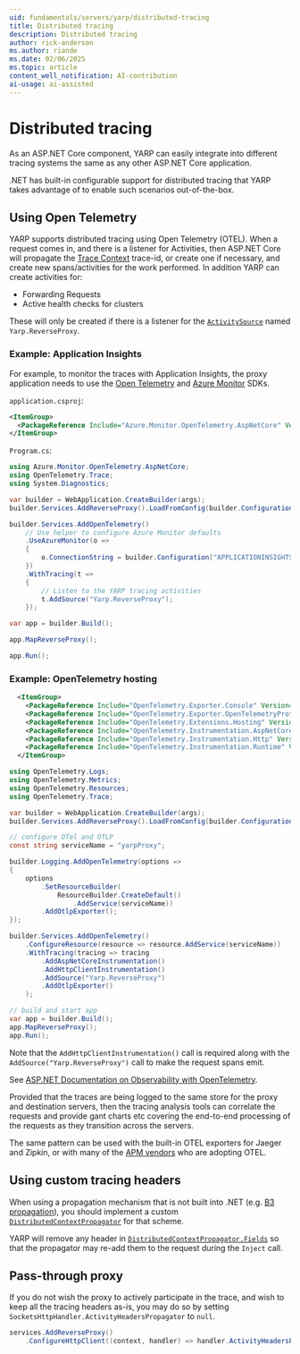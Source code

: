 ```yaml
---
uid: fundamentals/servers/yarp/distributed-tracing
title: Distributed tracing
description: Distributed tracing
author: rick-anderson
ms.author: riande
ms.date: 02/06/2025
ms.topic: article
content_well_notification: AI-contribution
ai-usage: ai-assisted
---
```


# Distributed tracing

As an ASP.NET Core component, YARP can easily integrate into different tracing systems the same as any other ASP.NET Core application.

.NET has built-in configurable support for distributed tracing that YARP takes advantage of to enable such scenarios out-of-the-box.

## Using Open Telemetry

YARP supports distributed tracing using Open Telemetry (OTEL). When a request comes in, and there is a listener for Activities, then ASP.NET Core will propagate the [Trace Context](https://www.w3.org/TR/trace-context) trace-id, or create one if necessary, and create new spans/activities for the work performed.
In addition YARP can create activities for:

- Forwarding Requests
- Active health checks for clusters

These will only be created if there is a listener for the [`ActivitySource`](https://learn.microsoft.com/dotnet/core/diagnostics/distributed-tracing-instrumentation-walkthroughs#activitysource) named `Yarp.ReverseProxy`.

### Example: Application Insights

For example, to monitor the traces with Application Insights, the proxy application needs to use the [Open Telemetry](https://github.com/open-telemetry/opentelemetry-dotnet/blob/main/src/OpenTelemetry/README.md) and [Azure Monitor](https://github.com/Azure/azure-sdk-for-net/blob/main/sdk/monitor/Azure.Monitor.OpenTelemetry.AspNetCore/README.md) SDKs.

`application.csproj`:

``` xml
<ItemGroup>
  <PackageReference Include="Azure.Monitor.OpenTelemetry.AspNetCore" Version="1.0.0-beta.3" />
</ItemGroup>
```

`Program.cs`:

``` c#
using Azure.Monitor.OpenTelemetry.AspNetCore;
using OpenTelemetry.Trace;
using System.Diagnostics;

var builder = WebApplication.CreateBuilder(args);
builder.Services.AddReverseProxy().LoadFromConfig(builder.Configuration.GetSection("ReverseProxy"));

builder.Services.AddOpenTelemetry()
    // Use helper to configure Azure Monitor defaults
    .UseAzureMonitor(o =>
    {
        o.ConnectionString = builder.Configuration["APPLICATIONINSIGHTS_CONNECTION_STRING"];
    })
    .WithTracing(t =>
    {
        // Listen to the YARP tracing activities
        t.AddSource("Yarp.ReverseProxy");
    });

var app = builder.Build();

app.MapReverseProxy();

app.Run();

```

### Example: OpenTelemetry hosting

``` xml
  <ItemGroup>
    <PackageReference Include="OpenTelemetry.Exporter.Console" Version="1.7.0" />
    <PackageReference Include="OpenTelemetry.Exporter.OpenTelemetryProtocol" Version="1.7.0" />
    <PackageReference Include="OpenTelemetry.Extensions.Hosting" Version="1.7.0" />
    <PackageReference Include="OpenTelemetry.Instrumentation.AspNetCore" Version="1.7.0" />
    <PackageReference Include="OpenTelemetry.Instrumentation.Http" Version="1.7.0" />
    <PackageReference Include="OpenTelemetry.Instrumentation.Runtime" Version="1.7.0" />
  </ItemGroup>
```

``` csharp
using OpenTelemetry.Logs;
using OpenTelemetry.Metrics;
using OpenTelemetry.Resources;
using OpenTelemetry.Trace;

var builder = WebApplication.CreateBuilder(args);
builder.Services.AddReverseProxy().LoadFromConfig(builder.Configuration.GetSection("ReverseProxy"));

// configure OTel and OTLP
const string serviceName = "yarpProxy";

builder.Logging.AddOpenTelemetry(options =>
{
    options
        .SetResourceBuilder(
            ResourceBuilder.CreateDefault()
                .AddService(serviceName))
        .AddOtlpExporter();
});

builder.Services.AddOpenTelemetry()
    .ConfigureResource(resource => resource.AddService(serviceName))
    .WithTracing(tracing => tracing
        .AddAspNetCoreInstrumentation()
        .AddHttpClientInstrumentation()
        .AddSource("Yarp.ReverseProxy") 
        .AddOtlpExporter()
    );

// build and start app
var app = builder.Build();
app.MapReverseProxy();
app.Run();
```

Note that the `AddHttpClientInstrumentation()` call is required along with the `AddSource("Yarp.ReverseProxy")` call to make the request spans emit.

See [ASP.NET Documentation on Observability with OpenTelemetry](https://learn.microsoft.com/dotnet/core/diagnostics/observability-with-otel).


Provided that the traces are being logged to the same store for the proxy and destination servers, then the tracing analysis tools can correlate the requests and provide gant charts etc covering the end-to-end processing of the requests as they transition across the servers.

The same pattern can be used with the built-in OTEL exporters for Jaeger and Zipkin, or with many of the [APM vendors](https://opentelemetry.io/ecosystem/vendors/) who are adopting OTEL.

## Using custom tracing headers

When using a propagation mechanism that is not built into .NET (e.g. [B3 propagation]), you should implement a custom [`DistributedContextPropagator`] for that scheme.

YARP will remove any header in [`DistributedContextPropagator.Fields`] so that the propagator may re-add them to the request during the `Inject` call.

## Pass-through proxy

If you do not wish the proxy to actively participate in the trace, and wish to keep all the tracing headers as-is, you may do so by setting `SocketsHttpHandler.ActivityHeadersPropagator` to `null`.

```c#
services.AddReverseProxy()
    .ConfigureHttpClient((context, handler) => handler.ActivityHeadersPropagator = null);
```

[B3 propagation]: https://github.com/openzipkin/b3-propagation
[`DistributedContextPropagator`]: https://docs.microsoft.com/dotnet/api/system.diagnostics.distributedcontextpropagator
[`DistributedContextPropagator.Fields`]: https://docs.microsoft.com/dotnet/api/system.diagnostics.distributedcontextpropagator.fields
